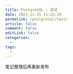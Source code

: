 ```yaml
---
title: PostgreSQL - 测试
date: 2021-11-25 21:25:19
permalink: /postgresql/test/
article: false
comment: false
editLink: false
categories:
  - 
tags: 
  - 
---
```


笔记整理后再重新发布

